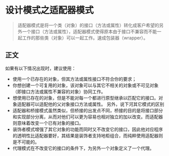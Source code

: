 # 设计模式之适配器模式

> 适配器模式是将一个类（对象）的接口（方法或属性）转化成客户希望的另外一个接口（方法或属性），适配器模式使得原本由于接口不兼容而不能一起工作的那些类（对象）可以一起工作。速成包装器（wrapper）。

## 正文
如果有以下情况出现时，建议使用：
* 使用一个已存在的对象，但其方法或属性接口不符合你的要求；
* 你想创建一个可复用的对象，该对象可以与其它不相关的对象或不可见对象（即接口方法或属性不兼容的对象）协同工作。
* 想使用已存在的对象，但是不能对每一个都进行原型继承以匹配它的接口。对象适配器可以适配他的父对象接口方法或属性。
另外，说下河其它模式的区别
* 适配器和桥接模式虽然类似，但桥接的出发点不同，桥接的目的是将接口部分和实现部分分离，从而对他们可以更为容易也相对独立的加以改变。而适配器则意味着改变一个已有对象的接口。
* 装饰者模式增强了其它对象的功能而同时又不改变它的接口，因此他对应程序的透明性比适配器要好，其结果是装饰者支持地柜组合，而纯粹使用适配器则是不可能的。
* 代理模式在不改变它的接口的条件下，为另外一个对象定义了一个代理。
